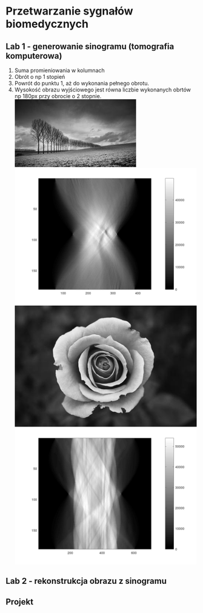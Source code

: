 # Przetwarzanie sygnałów biomedycznych

## Lab 1 - generowanie sinogramu (tomografia komputerowa)
1. Suma promieniowania w kolumnach
2. Obrót o np 1 stopień
3. Powrót do punktu 1, aż do wykonania pełnego obrotu.
4. Wysokość obrazu wyjściowego jest równa liczbie wykonanych obrtów np 180px przy obrocie o 2 stopnie.
![obraz1](/Lab1/img1.jpg)
![obraz1](/Lab1/sinogram1.jpg)
![obraz1](/Lab1/img2.jpeg)
![obraz1](/Lab1/sinogram2.jpg)

## Lab 2 - rekonstrukcja obrazu z sinogramu

## Projekt
